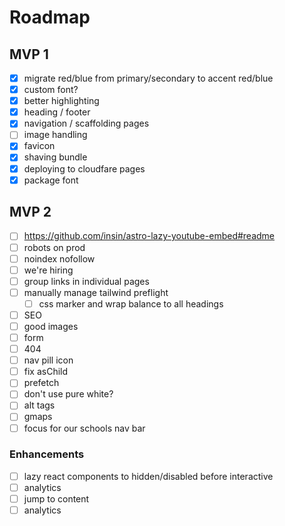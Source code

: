 # Roadmap

## MVP 1

- [x] migrate red/blue from primary/secondary to accent red/blue
- [x] custom font?
- [x] better highlighting
- [x] heading / footer
- [x] navigation / scaffolding pages
- [ ] image handling
- [x] favicon
- [x] shaving bundle
- [x] deploying to cloudfare pages
- [x] package font

## MVP 2

- [ ] <https://github.com/insin/astro-lazy-youtube-embed#readme>
- [ ] robots on prod
- [ ] noindex nofollow
- [ ] we're hiring
- [ ] group links in individual pages
- [ ] manually manage tailwind preflight
  - [ ] css marker and wrap balance to all headings
- [ ] SEO
- [ ] good images
- [ ] form
- [ ] 404
- [ ] nav pill icon
- [ ] fix asChild
- [ ] prefetch
- [ ] don't use pure white?
- [ ] alt tags
- [ ] gmaps
- [ ] focus for our schools nav bar

### Enhancements

- [ ] lazy react components to hidden/disabled before interactive
- [ ] analytics
- [ ] jump to content
- [ ] analytics
